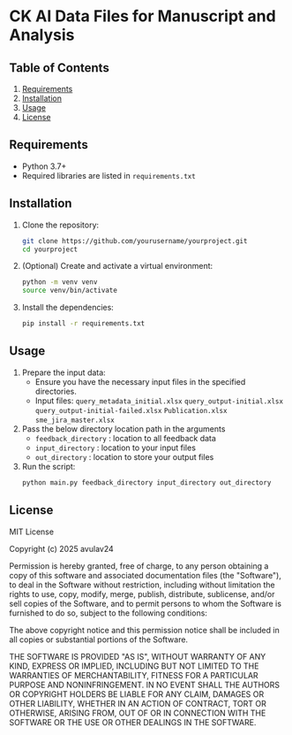 # CK AI Data Files for Manuscript and Analysis
## Table of Contents
1. [Requirements](#requirements)
2. [Installation](#installation)
3. [Usage](#usage)
4. [License](#license)


## Requirements

- Python 3.7+
- Required libraries are listed in `requirements.txt`

## Installation
1. Clone the repository:
   ```bash
   git clone https://github.com/yourusername/yourproject.git
   cd yourproject
   
2. (Optional) Create and activate a virtual environment:
   ```bash
   python -m venv venv
   source venv/bin/activate 

3. Install the dependencies:
   ```bash
   pip install -r requirements.txt
   
## Usage 
1. Prepare the input data:
   - Ensure you have the necessary input files in the specified directories.
   - Input files:
   `query_metadata_initial.xlsx`
    `query_output-initial.xlsx`
    `query_output-initial-failed.xlsx`
    `Publication.xlsx`
    `sme_jira_master.xlsx`
2. Pass the below directory location path in the arguments
   - `feedback_directory` : location to all feedback data
   - `input_directory` : location to your input files
   - `out_directory` : location to store your output files
3. Run the script:
   ```bash
   python main.py feedback_directory input_directory out_directory

## License 
MIT License

Copyright (c) 2025 avulav24

Permission is hereby granted, free of charge, to any person obtaining a copy
of this software and associated documentation files (the "Software"), to deal
in the Software without restriction, including without limitation the rights
to use, copy, modify, merge, publish, distribute, sublicense, and/or sell
copies of the Software, and to permit persons to whom the Software is
furnished to do so, subject to the following conditions:

The above copyright notice and this permission notice shall be included in all
copies or substantial portions of the Software.

THE SOFTWARE IS PROVIDED "AS IS", WITHOUT WARRANTY OF ANY KIND, EXPRESS OR
IMPLIED, INCLUDING BUT NOT LIMITED TO THE WARRANTIES OF MERCHANTABILITY,
FITNESS FOR A PARTICULAR PURPOSE AND NONINFRINGEMENT. IN NO EVENT SHALL THE
AUTHORS OR COPYRIGHT HOLDERS BE LIABLE FOR ANY CLAIM, DAMAGES OR OTHER
LIABILITY, WHETHER IN AN ACTION OF CONTRACT, TORT OR OTHERWISE, ARISING FROM,
OUT OF OR IN CONNECTION WITH THE SOFTWARE OR THE USE OR OTHER DEALINGS IN THE
SOFTWARE.
